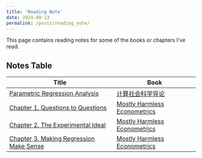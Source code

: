 ```yaml
---
title: 'Reading Note'
date: 2024-09-13
permalink: /posts/reading_note/
---
```


This page contains reading notes for some of the books or chapters I've read.

## Notes Table

|        Title         |         Book         |                 
| -------------------- | -------------------- |
| [Parametric Regression Analysis](http://leahxqing.github.io/posts/notes/2024-04-29-CS.md) | [计算社会科学导论](https://book.douban.com/subject/36603927/) |
| [Chapter 1. Questions to Questions](http://leahxqing.github.io/posts/notes/2023-09-24-hameless_01.md) | [Mostly Harmless Econometrics](https://www.mostlyharmlesseconometrics.com/) |
| [Chapter 2. The Experimental Ideal](http://leahxqing.github.io/posts/notes/2023-09-24-hameless_02.md) | [Mostly Harmless Econometrics](https://www.mostlyharmlesseconometrics.com/) |
| [Chapter 3. Making Regression Make Sense](http://leahxqing.github.io/posts/notes/2023-09-24-hameless_03.md) | [Mostly Harmless Econometrics](https://www.mostlyharmlesseconometrics.com/) |
